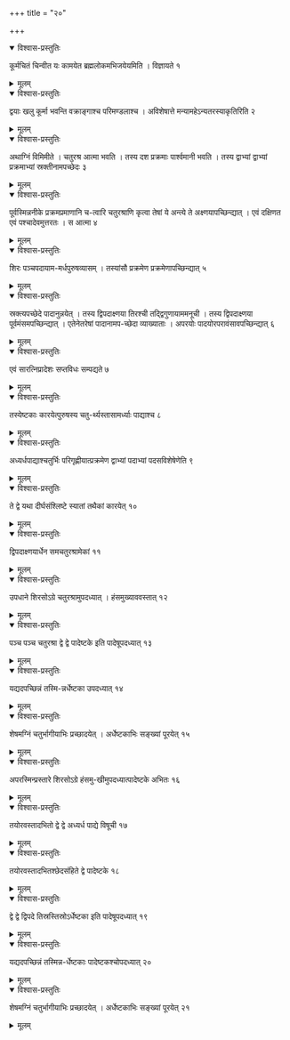 +++
title = "२०"

+++


<details open><summary>विश्वास-प्रस्तुतिः</summary>

कूर्मचितं चिन्वीत यः कामयेत ब्रह्मलोकमभिजयेयमिति । विज्ञायते १
</details>

<details><summary>मूलम्</summary>

कूर्मचितं चिन्वीत यः कामयेत ब्रह्मलोकमभिजयेयमिति । विज्ञायते १
</details>


<details open><summary>विश्वास-प्रस्तुतिः</summary>

द्वयाः खलु कूर्मा भवन्ति वक्राङ्गाश्च परिमण्डलाश्च । अविशेषात्ते मन्यामहेऽन्यतरस्याकृतिरिति २
</details>

<details><summary>मूलम्</summary>

द्वयाः खलु कूर्मा भवन्ति वक्राङ्गाश्च परिमण्डलाश्च । अविशेषात्ते मन्यामहेऽन्यतरस्याकृतिरिति २
</details>


<details open><summary>विश्वास-प्रस्तुतिः</summary>

अथाग्निं विमिमीते । चतुरश्र आत्मा भवति । तस्य दश प्रक्रमाः पार्श्वमानी भवति । तस्य द्वाभ्यां द्वाभ्यां प्रक्रमाभ्यां स्रक्तीनामपच्छेदः ३
</details>

<details><summary>मूलम्</summary>

अथाग्निं विमिमीते । चतुरश्र आत्मा भवति । तस्य दश प्रक्रमाः पार्श्वमानी भवति । तस्य द्वाभ्यां द्वाभ्यां प्रक्रमाभ्यां स्रक्तीनामपच्छेदः ३
</details>


<details open><summary>विश्वास-प्रस्तुतिः</summary>

पूर्वस्मिन्ननीके प्रक्रमप्रमाणानि च-त्वारि चतुरश्राणि कृत्वा तेषां ये अन्त्ये ते अक्ष्णयापच्छिन्द्यात् । एवं दक्षिणत एवं पश्चादेवमुत्तरतः । स आत्मा ४
</details>

<details><summary>मूलम्</summary>

पूर्वस्मिन्ननीके प्रक्रमप्रमाणानि च-त्वारि चतुरश्राणि कृत्वा तेषां ये अन्त्ये ते अक्ष्णयापच्छिन्द्यात् । एवं दक्षिणत एवं पश्चादेवमुत्तरतः । स आत्मा ४
</details>


<details open><summary>विश्वास-प्रस्तुतिः</summary>

शिरः पञ्चपदायाम-मर्धपुरुषव्यासम् । तस्यांसौ प्रक्रमेण प्रक्रमेणापच्छिन्द्यात् ५
</details>

<details><summary>मूलम्</summary>

शिरः पञ्चपदायाम-मर्धपुरुषव्यासम् । तस्यांसौ प्रक्रमेण प्रक्रमेणापच्छिन्द्यात् ५
</details>


<details open><summary>विश्वास-प्रस्तुतिः</summary>

स्रक्त्यपच्छेदे पादानुन्नयेत् । तस्य द्विपदाक्ष्णया तिरश्ची तद्द्विगुणायाममनूची । तस्य द्विपदाक्ष्णया पूर्वमंसमपच्छिन्द्यात् । एतेनेतरेषां पादानामप-च्छेदा व्याख्याताः । अपरयोः पादयोरपरावंसावपच्छिन्द्यात् ६
</details>

<details><summary>मूलम्</summary>

स्रक्त्यपच्छेदे पादानुन्नयेत् । तस्य द्विपदाक्ष्णया तिरश्ची तद्द्विगुणायाममनूची । तस्य द्विपदाक्ष्णया पूर्वमंसमपच्छिन्द्यात् । एतेनेतरेषां पादानामप-च्छेदा व्याख्याताः । अपरयोः पादयोरपरावंसावपच्छिन्द्यात् ६
</details>


<details open><summary>विश्वास-प्रस्तुतिः</summary>

एवं सारत्निप्रादेशः सप्तविधः सम्पद्यते ७
</details>

<details><summary>मूलम्</summary>

एवं सारत्निप्रादेशः सप्तविधः सम्पद्यते ७
</details>


<details open><summary>विश्वास-प्रस्तुतिः</summary>

तस्येष्टकाः कारयेत्पुरुषस्य चतु-र्थ्यस्तासामर्ध्याः पाद्याश्च ८
</details>

<details><summary>मूलम्</summary>

तस्येष्टकाः कारयेत्पुरुषस्य चतु-र्थ्यस्तासामर्ध्याः पाद्याश्च ८
</details>


<details open><summary>विश्वास-प्रस्तुतिः</summary>

अध्यर्धपाद्याश्चतुर्भिः परिगृह्णीयात्प्रक्रमेण द्वाभ्यां पदाभ्यां पदसविशेषेणेति ९
</details>

<details><summary>मूलम्</summary>

अध्यर्धपाद्याश्चतुर्भिः परिगृह्णीयात्प्रक्रमेण द्वाभ्यां पदाभ्यां पदसविशेषेणेति ९
</details>


<details open><summary>विश्वास-प्रस्तुतिः</summary>

ते द्वे यथा दीर्घसंश्लिष्टे स्यातां तथैकां कारयेत् १०
</details>

<details><summary>मूलम्</summary>

ते द्वे यथा दीर्घसंश्लिष्टे स्यातां तथैकां कारयेत् १०
</details>


<details open><summary>विश्वास-प्रस्तुतिः</summary>

द्विपदाक्ष्णयार्धेन समचतुरश्रामेकां ११
</details>

<details><summary>मूलम्</summary>

द्विपदाक्ष्णयार्धेन समचतुरश्रामेकां ११
</details>


<details open><summary>विश्वास-प्रस्तुतिः</summary>

उपधाने शिरसोऽग्रे चतुरश्रामुपदध्यात् । हंसमुख्याववस्तात् १२
</details>

<details><summary>मूलम्</summary>

उपधाने शिरसोऽग्रे चतुरश्रामुपदध्यात् । हंसमुख्याववस्तात् १२
</details>


<details open><summary>विश्वास-प्रस्तुतिः</summary>

पञ्च पञ्च चतुरश्रा द्वे द्वे पादेष्टके इति पादेषूपदध्यात् १३
</details>

<details><summary>मूलम्</summary>

पञ्च पञ्च चतुरश्रा द्वे द्वे पादेष्टके इति पादेषूपदध्यात् १३
</details>


<details open><summary>विश्वास-प्रस्तुतिः</summary>

यद्यदपच्छिन्नं तस्मि-न्नर्धेष्टका उपदध्यात् १४
</details>

<details><summary>मूलम्</summary>

यद्यदपच्छिन्नं तस्मि-न्नर्धेष्टका उपदध्यात् १४
</details>


<details open><summary>विश्वास-प्रस्तुतिः</summary>

शेषमग्निं चतुर्भागीयाभिः प्रच्छादयेत् । अर्धेष्टकाभिः सङ्ख्यां पूरयेत् १५
</details>

<details><summary>मूलम्</summary>

शेषमग्निं चतुर्भागीयाभिः प्रच्छादयेत् । अर्धेष्टकाभिः सङ्ख्यां पूरयेत् १५
</details>


<details open><summary>विश्वास-प्रस्तुतिः</summary>

अपरस्मिन्प्रस्तारे शिरसोऽग्रे हंसमु-खीमुपदध्यात्पादेष्टके अभितः १६
</details>

<details><summary>मूलम्</summary>

अपरस्मिन्प्रस्तारे शिरसोऽग्रे हंसमु-खीमुपदध्यात्पादेष्टके अभितः १६
</details>


<details open><summary>विश्वास-प्रस्तुतिः</summary>

तयोरवस्तादभितो द्वे द्वे अध्यर्ध पाद्ये विषूची १७
</details>

<details><summary>मूलम्</summary>

तयोरवस्तादभितो द्वे द्वे अध्यर्ध पाद्ये विषूची १७
</details>


<details open><summary>विश्वास-प्रस्तुतिः</summary>

तयोरवस्तादभितश्छेदसंहिते द्वे पादेष्टके १८
</details>

<details><summary>मूलम्</summary>

तयोरवस्तादभितश्छेदसंहिते द्वे पादेष्टके १८
</details>


<details open><summary>विश्वास-प्रस्तुतिः</summary>

द्वे द्वे द्विपदे तिस्रस्तिस्रोऽर्धेष्टका इति पादेषूपदध्यात् १९
</details>

<details><summary>मूलम्</summary>

द्वे द्वे द्विपदे तिस्रस्तिस्रोऽर्धेष्टका इति पादेषूपदध्यात् १९
</details>


<details open><summary>विश्वास-प्रस्तुतिः</summary>

यद्यदपच्छिन्नं तस्मिन्न-र्धेष्टकाः पादेष्टकश्चोपदध्यात् २०
</details>

<details><summary>मूलम्</summary>

यद्यदपच्छिन्नं तस्मिन्न-र्धेष्टकाः पादेष्टकश्चोपदध्यात् २०
</details>


<details open><summary>विश्वास-प्रस्तुतिः</summary>

शेषमग्निं चतुर्भागीयाभिः प्रच्छादयेत् । अर्धेष्टकाभिः सङ्ख्यां पूरयेत् २१
</details>

<details><summary>मूलम्</summary>

शेषमग्निं चतुर्भागीयाभिः प्रच्छादयेत् । अर्धेष्टकाभिः सङ्ख्यां पूरयेत् २१
</details>
